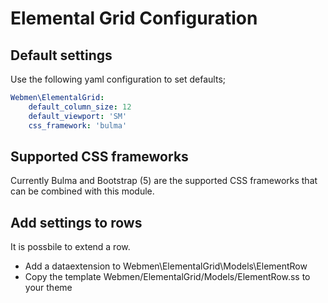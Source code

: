# Elemental Grid Configuration

## Default settings
Use the following yaml configuration to set defaults;
```yaml
Webmen\ElementalGrid:
    default_column_size: 12
    default_viewport: 'SM'
    css_framework: 'bulma'
```
## Supported CSS frameworks
Currently Bulma and Bootstrap (5) are the supported CSS frameworks that can be combined with this module.

## Add settings to rows
It is possbile to extend a row.

* Add a dataextension to Webmen\ElementalGrid\Models\ElementRow
* Copy the template Webmen/ElementalGrid/Models/ElementRow.ss to your theme

